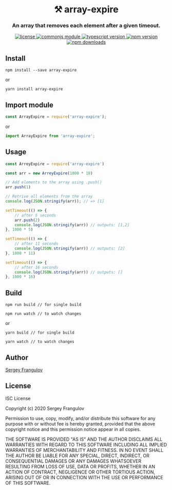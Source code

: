 <h1 align="center" style="border-bottom: none;">⚒️ array-expire</h1>

<h3 align="center">An array that removes each element after a given timeout.</h3>

<p align="center">
        <a href="./LICENSE">
    <img alt="license" src="https://img.shields.io/badge/license-ISC-blue.svg" />
  </a> <a href="https://requirejs.org/docs/commonjs.html">
      <img alt="commonjs module" src="https://img.shields.io/badge/module-CommonJS-blue" />
    </a> <a href="https://www.typescriptlang.org/">
    <img alt="typescript version" src="https://img.shields.io/npm/dependency-version/array-expire/dev/typescript.svg" />
  </a>
   <a href="https://www.npmjs.com/package/array-expire">
    <img alt="npm version" src="https://img.shields.io/npm/v/array-expire.svg?style=flat" />
  </a> <a href="https://www.npmjs.com/package/array-expire">
    <img alt="npm downloads" src="https://img.shields.io/npm/dt/array-expire.svg?style=flat" />
  </a>
    </p>

## Install
```
npm install --save array-expire
```

or

```
yarn install array-expire
```
  

## Import module
```js
const ArrayExpire = require('array-expire');
```
or
```js
import ArrayExpire from 'array-expire';
```
  

## Usage
```js
const ArreyExpire = require('array-expire')

const arr = new ArreyExpire(1000 * 10)

// Add elements to the array using .push()
arr.push(1)

// Retrive all elements from the array
console.log(JSON.stringify(arr)); // => [1]

setTimeout(() => {
    // after 5 seconds
    arr.push(2)
    console.log(JSON.stringify(arr)) // outputs: [1,2]
}, 1000 * 5)

setTimeout(() => {
    // after 11 seconds
    console.log(JSON.stringify(arr)) // outputs: [2]
}, 1000 * 11)

setTimeout(() => {
    // after 16 seconds
    console.log(JSON.stringify(arr)) // outputs: []
}, 1000 * 16)
```
  

## Build
```
npm run build // for single build

npm run watch // to watch changes
```

or

```
yarn build // for single build

yarn watch // to watch changes
```
  

## Author

[Sergey Frangulov](mailto:sergey.frangulov@gmail.com)

## License
ISC License

Copyright (c) 2020 Sergey Frangulov

Permission to use, copy, modify, and/or distribute this software for any
purpose with or without fee is hereby granted, provided that the above
copyright notice and this permission notice appear in all copies.

THE SOFTWARE IS PROVIDED "AS IS" AND THE AUTHOR DISCLAIMS ALL WARRANTIES
WITH REGARD TO THIS SOFTWARE INCLUDING ALL IMPLIED WARRANTIES OF
MERCHANTABILITY AND FITNESS. IN NO EVENT SHALL THE AUTHOR BE LIABLE FOR
ANY SPECIAL, DIRECT, INDIRECT, OR CONSEQUENTIAL DAMAGES OR ANY DAMAGES
WHATSOEVER RESULTING FROM LOSS OF USE, DATA OR PROFITS, WHETHER IN AN
ACTION OF CONTRACT, NEGLIGENCE OR OTHER TORTIOUS ACTION, ARISING OUT OF
OR IN CONNECTION WITH THE USE OR PERFORMANCE OF THIS SOFTWARE.
  